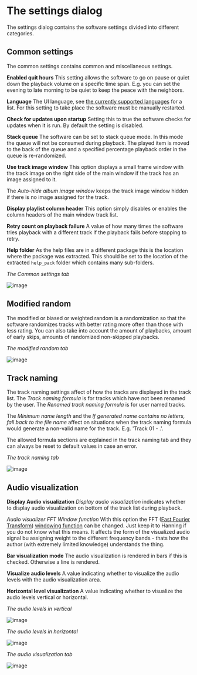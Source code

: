 # The settings dialog
The settings dialog contains the software settings divided into different categories.

## Common settings
The common settings contains common and miscellaneous settings.

**Enabled quit hours**
This setting allows the software to go on pause or quiet down the playback volume on a specific time span. E.g. you can set the evening to late morning to be quiet to keep the peace with the neighbors.

**Language**
The UI language, see [the currently supported languages](supported_languages.md) for a list. For this setting to take place the software must be manually restarted.

**Check for updates upon startup**
Setting this to true the software checks for updates when it is run. By default the setting is disabled.

**Stack queue**
The software can be set to stack queue mode. In this mode the queue will not be consumed during playback. The played item is moved to the back of the queue and a specified percentage playback order in the queue is re-randomized.

**Use track image window**
This option displays a small frame window with the track image on the right side of the main window if the track has an image assigned to it.

The *Auto-hide album image window* keeps the track image window hidden if there is no image assigned for the track.

**Display playlist column header**
This option simply disables or enables the column headers of the main window track list.

**Retry count on playback failure**
A value of how many times the software tries playback with a different track if the playback fails before stopping to retry.

**Help folder**
As the help files are in a different package this is the location where the package was extracted. This should be set to the location of the extracted `help_pack` folder which contains many sub-folders.

*The Common settings tab*

![image](img/settings1.png)

## Modified random
The modified or biased or weighted random is a randomization so that the software randomizes tracks with better rating more often than those with less rating. You can also take into account the amount of playbacks, amount of early skips, amounts of randomized non-skipped playbacks.

*The modified random tab*

![image](img/settings2.png)

## Track naming
The track naming settings affect of how the tracks are displayed in the track list. The *Track naming formula* is for tracks which have not been renamed by the user. The *Renamed track naming formula* is for user named tracks.

The *Minimum name length* and the *If generated name contains no letters, fall back to the file name* affect on situations when the track naming formula would generate a non-valid name for the track. E.g. 'Track 01 - .'.

The allowed formula sections are explained in the track naming tab and they can always be reset to default values in case an error.

*The track naming tab*

![image](img/settings3.png)

## Audio visualization

**Display Audio visualization**
*Display audio visualization* indicates whether to display audio visualization on bottom of the track list during playback.

*Audio visualizer FFT Window function*
With this option the FFT ([Fast Fourier Transform](https://en.wikipedia.org/wiki/Fast_Fourier_transform)) [windowing function](https://en.wikipedia.org/wiki/Window_function) can be changed. Just keep it to Hanning if you do not know what this means. It affects the form of the visualized audio signal bu assigning weight to the different frequency bands - thats how the author (with extremely limited knowledge) understands the thing.

**Bar visualization mode**
The audio visualization is rendered in bars if this is checked. Otherwise a line is rendered.

**Visualize audio levels**
A value indicating whether to visualize the audio levels with the audio visualization area.

**Horizontal level visualization**
A value indicating whether to visualize the audio levels vertical or horizontal.

*The audio levels in vertical*

![image](img/audio_visualization1.png)

*The audio levels in horizontal*

![image](img/audio_visualization2.png)


*The audio visualization tab*

![image](img/settings4.png)
